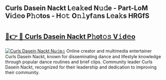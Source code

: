 ## Curls Dasein Nackt L𝚎a𝚔ed N𝚞𝚍e - Part-LoM Vi𝚍𝚎o P𝚑𝚘tos - H𝚘𝚝 O𝚗𝚕yf𝚊ns L𝚎a𝚔s HRGfS

# <h2><a href="http://kfctvim.oniu.top/?m=Curls+Dasein+Nackt">🔗👉 🔴 Curls Dasein Nackt P𝚑ot𝚘𝚜 V𝚒d𝚎o</a></h2>

[![Curls Dasein Nackt Nu𝚍e𝚜](https://i.imgur.com/0qMVB7G.gif)](http://kfctvim.oniu.top/?m=Curls+Dasein+Nackt)
Online creator and multimedia entertainer Curls Dasein Nackt, known for disseminating dance and lifestyle knowledge through popular dance routines and brief clips. Community leader Curls Dasein Nackt, recognized for their leadership and dedication to improving their community.  
